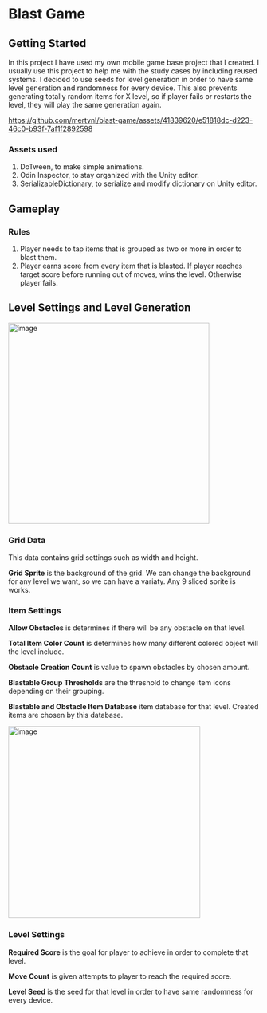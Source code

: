 # Blast Game

## Getting Started
In this project I have used my own mobile game base project that I created. I usually use this project to help me with the study cases by including reused systems.
I decided to use seeds for level generation in order to have same level generation and randomness for every device. This also prevents generating totally random items for X level, so if player fails or restarts the level, they will play the same generation again.


https://github.com/mertvnl/blast-game/assets/41839620/e51818dc-d223-46c0-b93f-7af1f2892598



### Assets used
1) DoTween, to make simple animations.
2) Odin Inspector, to stay organized with the Unity editor.
3) SerializableDictionary, to serialize and modify dictionary on Unity editor.

## Gameplay 

### Rules
1) Player needs to tap items that is grouped as two or more in order to blast them.
2) Player earns score from every item that is blasted. If player reaches target score before running out of moves, wins the level. Otherwise player fails.

## Level Settings and Level Generation

<img width="403" alt="image" src="https://github.com/mertvnl/blast-game/assets/41839620/8af384b6-156c-47d0-90b8-dfe146b935c9">

### Grid Data
This data contains grid settings such as width and height.

<b>Grid Sprite</b> is the background of the grid. We can change the background for any level we want, so we can have a variaty. Any 9 sliced sprite is works.

### Item Settings
<b>Allow Obstacles</b> is determines if there will be any obstacle on that level.

<b>Total Item Color Count</b> is determines how many different colored object will the level include.

<b>Obstacle Creation Count</b> is value to spawn obstacles by chosen amount.

<b>Blastable Group Thresholds</b> are the threshold to change item icons depending on their grouping.

<b>Blastable and Obstacle Item Database</b> item database for that level. Created items are chosen by this database.

<img width="385" alt="image" src="https://github.com/mertvnl/blast-game/assets/41839620/d687e308-4b0a-4953-a7ae-007880903162">

### Level Settings
<b>Required Score</b> is the goal for player to achieve in order to complete that level.

<b>Move Count</b> is given attempts to player to reach the required score.

<b>Level Seed</b> is the seed for that level in order to have same randomness for every device.
